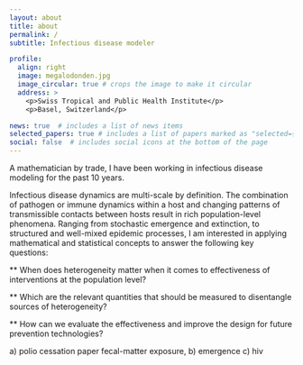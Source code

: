 ```yaml
---
layout: about
title: about
permalink: /
subtitle: Infectious disease modeler

profile:
  align: right
  image: megalodonden.jpg
  image_circular: true # crops the image to make it circular
  address: >
    <p>Swiss Tropical and Public Health Institute</p>
    <p>Basel, Switzerland</p>

news: true  # includes a list of news items
selected_papers: true # includes a list of papers marked as "selected={true}"
social: false  # includes social icons at the bottom of the page
---
```


A mathematician by trade, I have been working in infectious disease modeling for the past 10 years. 

Infectious disease dynamics are multi-scale by definition. The combination of pathogen or immune dynamics within a host and changing patterns of transmissible contacts between hosts result in rich population-level phenomena. Ranging from stochastic emergence and extinction, to structured and well-mixed epidemic processes, I am interested in applying mathematical and statistical concepts to answer the following key questions:

** When does heterogeneity matter when it comes to effectiveness of interventions at the population level?

** Which are the relevant quantities that should be measured to disentangle sources of heterogeneity?

** How can we evaluate the effectiveness and improve the design for future prevention technologies?


a) polio cessation paper fecal-matter exposure, 
b) emergence
c) hiv 

